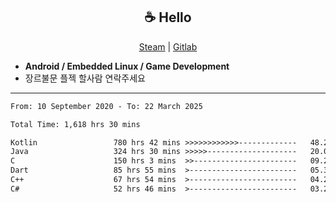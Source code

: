 <h2 align="center"> ☕ Hello </h2>

<p align="center">
  <a href="https://steamcommunity.com/id/Niforances/">Steam</a> |
  <a href="https://gitlab.com/niforances">Gitlab</a>
</p>

 - **Android / Embedded Linux / Game Development**
 - 장르불문 플젝 할사람 연락주세요

------

<!--START_SECTION:waka-->

```txt
From: 10 September 2020 - To: 22 March 2025

Total Time: 1,618 hrs 30 mins

Kotlin                 780 hrs 42 mins >>>>>>>>>>>>-------------   48.24 %
Java                   324 hrs 30 mins >>>>>--------------------   20.05 %
C                      150 hrs 3 mins  >>-----------------------   09.27 %
Dart                   85 hrs 55 mins  >------------------------   05.31 %
C++                    67 hrs 54 mins  >------------------------   04.20 %
C#                     52 hrs 46 mins  >------------------------   03.26 %
```

<!--END_SECTION:waka-->
